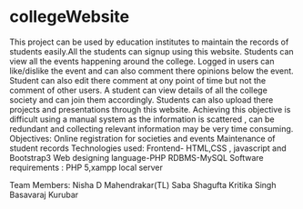 # collegeWebsite
This project can be used by education institutes to maintain the records of students easily.All the students can signup using this website.
Students can view all the events happening around the college. Logged in users can like/dislike the event and can also comment there opinions below the event. Student can also edit there comment at ony point of time but not the comment of other users.
A student can view details of all the college society and can join them accordingly.
Students can also upload there projects and presentations through this website.
Achieving this objective is difficult using a manual system as the information is scattered , can be redundant and collecting relevant information may be very time consuming. 
Objectives:
  Online registration for societies and events
  Maintenance of student records
Technologies used:
  Frontend- HTML,CSS , javascript and Bootstrap3
  Web designing language-PHP
  RDBMS-MySQL
Software requirements :
  PHP 5,xampp local server
  
  Team Members:
  Nisha D Mahendrakar(TL)
  Saba Shagufta
  Kritika Singh
  Basavaraj Kurubar
